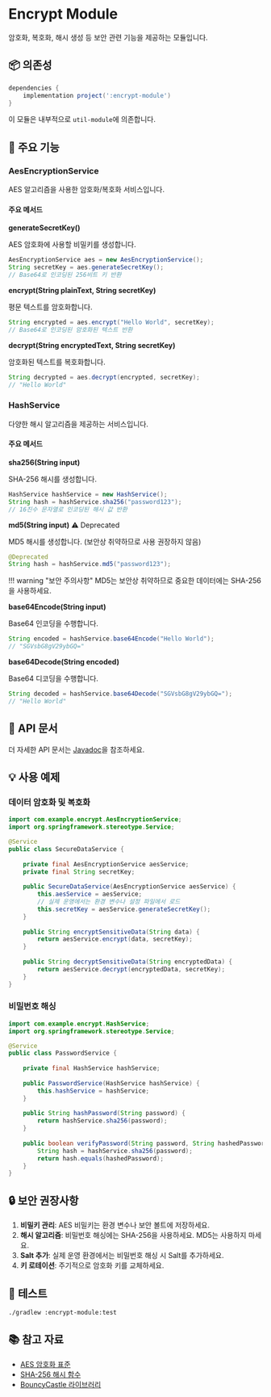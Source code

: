 # Encrypt Module

암호화, 복호화, 해시 생성 등 보안 관련 기능을 제공하는 모듈입니다.

## 📦 의존성

```gradle
dependencies {
    implementation project(':encrypt-module')
}
```

이 모듈은 내부적으로 `util-module`에 의존합니다.

## 🔧 주요 기능

### AesEncryptionService

AES 알고리즘을 사용한 암호화/복호화 서비스입니다.

#### 주요 메서드

**generateSecretKey()**

AES 암호화에 사용할 비밀키를 생성합니다.

```java
AesEncryptionService aes = new AesEncryptionService();
String secretKey = aes.generateSecretKey();
// Base64로 인코딩된 256비트 키 반환
```

**encrypt(String plainText, String secretKey)**

평문 텍스트를 암호화합니다.

```java
String encrypted = aes.encrypt("Hello World", secretKey);
// Base64로 인코딩된 암호화된 텍스트 반환
```

**decrypt(String encryptedText, String secretKey)**

암호화된 텍스트를 복호화합니다.

```java
String decrypted = aes.decrypt(encrypted, secretKey);
// "Hello World"
```

### HashService

다양한 해시 알고리즘을 제공하는 서비스입니다.

#### 주요 메서드

**sha256(String input)**

SHA-256 해시를 생성합니다.

```java
HashService hashService = new HashService();
String hash = hashService.sha256("password123");
// 16진수 문자열로 인코딩된 해시 값 반환
```

**md5(String input)** ⚠️ Deprecated

MD5 해시를 생성합니다. (보안상 취약하므로 사용 권장하지 않음)

```java
@Deprecated
String hash = hashService.md5("password123");
```

!!! warning "보안 주의사항"
    MD5는 보안상 취약하므로 중요한 데이터에는 SHA-256을 사용하세요.

**base64Encode(String input)**

Base64 인코딩을 수행합니다.

```java
String encoded = hashService.base64Encode("Hello World");
// "SGVsbG8gV29ybGQ="
```

**base64Decode(String encoded)**

Base64 디코딩을 수행합니다.

```java
String decoded = hashService.base64Decode("SGVsbG8gV29ybGQ=");
// "Hello World"
```

## 📖 API 문서

더 자세한 API 문서는 [Javadoc](../javadoc/encrypt-module/index.html)을 참조하세요.

## 💡 사용 예제

### 데이터 암호화 및 복호화

```java
import com.example.encrypt.AesEncryptionService;
import org.springframework.stereotype.Service;

@Service
public class SecureDataService {
    
    private final AesEncryptionService aesService;
    private final String secretKey;
    
    public SecureDataService(AesEncryptionService aesService) {
        this.aesService = aesService;
        // 실제 운영에서는 환경 변수나 설정 파일에서 로드
        this.secretKey = aesService.generateSecretKey();
    }
    
    public String encryptSensitiveData(String data) {
        return aesService.encrypt(data, secretKey);
    }
    
    public String decryptSensitiveData(String encryptedData) {
        return aesService.decrypt(encryptedData, secretKey);
    }
}
```

### 비밀번호 해싱

```java
import com.example.encrypt.HashService;
import org.springframework.stereotype.Service;

@Service
public class PasswordService {
    
    private final HashService hashService;
    
    public PasswordService(HashService hashService) {
        this.hashService = hashService;
    }
    
    public String hashPassword(String password) {
        return hashService.sha256(password);
    }
    
    public boolean verifyPassword(String password, String hashedPassword) {
        String hash = hashService.sha256(password);
        return hash.equals(hashedPassword);
    }
}
```

## 🔒 보안 권장사항

1. **비밀키 관리**: AES 비밀키는 환경 변수나 보안 볼트에 저장하세요.
2. **해시 알고리즘**: 비밀번호 해싱에는 SHA-256을 사용하세요. MD5는 사용하지 마세요.
3. **Salt 추가**: 실제 운영 환경에서는 비밀번호 해싱 시 Salt를 추가하세요.
4. **키 로테이션**: 주기적으로 암호화 키를 교체하세요.

## 🧪 테스트

```bash
./gradlew :encrypt-module:test
```

## 📚 참고 자료

- [AES 암호화 표준](https://en.wikipedia.org/wiki/Advanced_Encryption_Standard)
- [SHA-256 해시 함수](https://en.wikipedia.org/wiki/SHA-2)
- [BouncyCastle 라이브러리](https://www.bouncycastle.org/)
